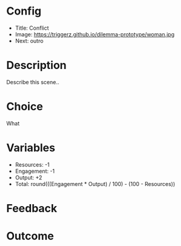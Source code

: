 # Config
 - Title: Conflict
 - Image: https://triggerz.github.io/dilemma-prototype/woman.jpg
 - Next: outro

# Description

Describe this scene..

# Choice
What

# Variables
 - Resources: -1
 - Engagement: -1
 - Output: +2
 - Total: round(((Engagement * Output) / 100) - (100 - Resources))

# Feedback

# Outcome


